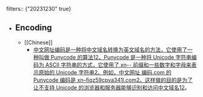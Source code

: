 filters:: {"20231230" true}

- ## Encoding
  - [[Chinese]]
    - [中文网址编码是一种将中文域名转换为英文域名的方法，它使用了一种叫做 Punycode 的算法](https://github.com/mingyun/mingyun.github.io/blob/master/Characterencoding.html)[1](https://github.com/mingyun/mingyun.github.io/blob/master/Characterencoding.html)[2](https://stackoverflow.com/questions/9724379/xn-on-domain-what-it-means)[。Punycode 是一种将 Unicode 字符串编码为 ASCII 字符串的方式，它使用了 xn-- 前缀和一些数字和字母来表示原始的 Unicode 字符串](https://stackoverflow.com/questions/9724379/xn-on-domain-what-it-means)[2](https://stackoverflow.com/questions/9724379/xn-on-domain-what-it-means)[。例如，中文网址 编码.com 的 Punycode 编码是 xn–fiqz59cpva341l.com](https://stackoverflow.com/questions/9724379/xn-on-domain-what-it-means)[2](https://stackoverflow.com/questions/9724379/xn-on-domain-what-it-means)[。这样做的目的是为了让不支持 Unicode 的浏览器和服务器能够识别和访问中文域名](https://github.com/mingyun/mingyun.github.io/blob/master/Characterencoding.html)[1](https://github.com/mingyun/mingyun.github.io/blob/master/Characterencoding.html)[2](https://stackoverflow.com/questions/9724379/xn-on-domain-what-it-means)。